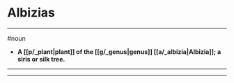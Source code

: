 # Albizias
---
#noun
- **A [[p/_plant|plant]] of the [[g/_genus|genus]] [[a/_albizia|Albizia]]; a siris or silk tree.**
---
---
